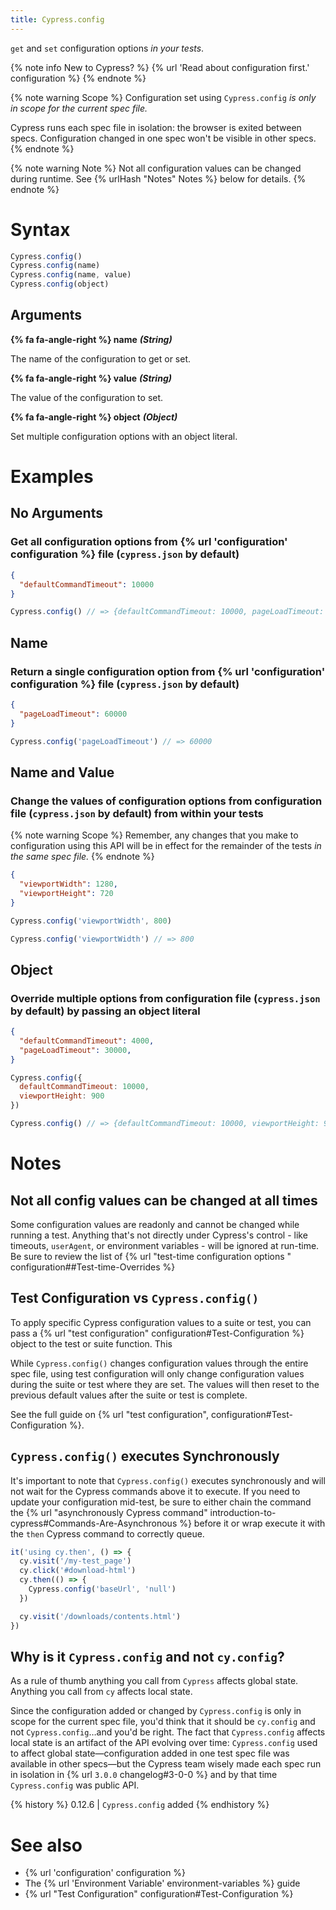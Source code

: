 ```yaml
---
title: Cypress.config
---
```


`get` and `set` configuration options *in your tests*.

{% note info New to Cypress? %}
{% url 'Read about configuration first.' configuration %}
{% endnote %}

{% note warning Scope %}
Configuration set using `Cypress.config` _is only in scope for the current spec file._

Cypress runs each spec file in isolation: the browser is exited between specs. Configuration changed in one spec won't be visible in other specs.
{% endnote %}

{% note warning Note %}
Not all configuration values can be changed during runtime. See {% urlHash "Notes" Notes %} below for details.
{% endnote %}

# Syntax

```javascript
Cypress.config()
Cypress.config(name)
Cypress.config(name, value)
Cypress.config(object)
```

## Arguments

**{% fa fa-angle-right %} name**  ***(String)***

The name of the configuration to get or set.

**{% fa fa-angle-right %} value**  ***(String)***

The value of the configuration to set.

**{% fa fa-angle-right %} object**  ***(Object)***

Set multiple configuration options with an object literal.

# Examples

## No Arguments

### Get all configuration options from {% url 'configuration' configuration %} file (`cypress.json` by default)

```json
{
  "defaultCommandTimeout": 10000
}
```

<!-- textlint-disable -->

```javascript
Cypress.config() // => {defaultCommandTimeout: 10000, pageLoadTimeout: 30000, ...}
```
<!-- textlint-enable -->

## Name

### Return a single configuration option from {% url 'configuration' configuration %} file (`cypress.json` by default)

```json
{
  "pageLoadTimeout": 60000
}
```

```javascript
Cypress.config('pageLoadTimeout') // => 60000
```

## Name and Value

### Change the values of configuration options from configuration file (`cypress.json` by default) from within your tests

{% note warning Scope %}
Remember, any changes that you make to configuration using this API will be in effect for the remainder of the tests _in the same spec file._
{% endnote %}

```json
{
  "viewportWidth": 1280,
  "viewportHeight": 720
}
```

```javascript
Cypress.config('viewportWidth', 800)

Cypress.config('viewportWidth') // => 800
```

## Object

### Override multiple options from configuration file (`cypress.json` by default) by passing an object literal

```json
{
  "defaultCommandTimeout": 4000,
  "pageLoadTimeout": 30000,
}
```

```javascript
Cypress.config({
  defaultCommandTimeout: 10000,
  viewportHeight: 900
})

Cypress.config() // => {defaultCommandTimeout: 10000, viewportHeight: 900, ...}
```

# Notes

## Not all config values can be changed at all times

Some configuration values are readonly and cannot be changed while running a test. Anything that's not directly under Cypress's control - like timeouts, `userAgent`, or environment variables - will be ignored at run-time. Be sure to review the list of {% url "test-time configuration options " configuration##Test-time-Overrides %}


## Test Configuration vs `Cypress.config()`

To apply specific Cypress configuration values to a suite or test, you can pass a {% url "test configuration" configuration#Test-Configuration %} object to the test or suite function. This

While `Cypress.config()` changes configuration values through the entire spec file, using test configuration will only change configuration values during the suite or test where they are set. The values will then reset to the previous default values after the suite or test is complete.

See the full guide on {% url "test configuration", configuration#Test-Configuration %}.

## `Cypress.config()` executes Synchronously

It's important to note that `Cypress.config()` executes synchronously and will not wait for the Cypress commands above it to execute. If you need to update your configuration mid-test, be sure to either chain the command the {% url "asynchronously Cypress command" introduction-to-cypress#Commands-Are-Asynchronous %} before it or wrap execute it with the `then` Cypress command to correctly queue.

```javascript
it('using cy.then', () => {
  cy.visit('/my-test_page')
  cy.click('#download-html')
  cy.then(() => {
    Cypress.config('baseUrl', 'null')
  })

  cy.visit('/downloads/contents.html')
})
```

## Why is it `Cypress.config` and not `cy.config`?

As a rule of thumb anything you call from `Cypress` affects global state. Anything you call from `cy` affects local state.

Since the configuration added or changed by `Cypress.config` is only in scope for the current spec file, you'd think that it should be `cy.config` and not `Cypress.config`&hellip;and you'd be right. The fact that `Cypress.config` affects local state is an artifact of the API evolving over time: `Cypress.config` used to affect global state&mdash;configuration added in one test spec file was available in other specs&mdash;but the Cypress team wisely made each spec run in isolation in {% url `3.0.0` changelog#3-0-0 %} and by that time `Cypress.config` was public API.

{% history %}
0.12.6 | `Cypress.config` added
{% endhistory %}

# See also

- {% url 'configuration' configuration %}
- The {% url 'Environment Variable' environment-variables %} guide
- {% url "Test Configuration" configuration#Test-Configuration %}
